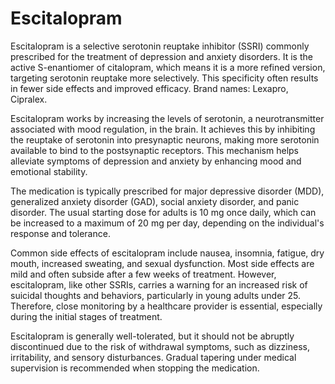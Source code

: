 <!--
source: gpt-40
brands: Lexapro, Cipralex
treats: depression, anxiety
tags: selective-serotonin-reuptake-inhibitors
-->

# Escitalopram

Escitalopram is a selective serotonin reuptake inhibitor (SSRI) commonly prescribed for the treatment of depression and anxiety disorders. It is the active S-enantiomer of citalopram, which means it is a more refined version, targeting serotonin reuptake more selectively. This specificity often results in fewer side effects and improved efficacy. Brand names: Lexapro, Cipralex.

Escitalopram works by increasing the levels of serotonin, a neurotransmitter associated with mood regulation, in the brain. It achieves this by inhibiting the reuptake of serotonin into presynaptic neurons, making more serotonin available to bind to the postsynaptic receptors. This mechanism helps alleviate symptoms of depression and anxiety by enhancing mood and emotional stability.

The medication is typically prescribed for major depressive disorder (MDD), generalized anxiety disorder (GAD), social anxiety disorder, and panic disorder. The usual starting dose for adults is 10 mg once daily, which can be increased to a maximum of 20 mg per day, depending on the individual's response and tolerance.

Common side effects of escitalopram include nausea, insomnia, fatigue, dry mouth, increased sweating, and sexual dysfunction. Most side effects are mild and often subside after a few weeks of treatment. However, escitalopram, like other SSRIs, carries a warning for an increased risk of suicidal thoughts and behaviors, particularly in young adults under 25. Therefore, close monitoring by a healthcare provider is essential, especially during the initial stages of treatment.

Escitalopram is generally well-tolerated, but it should not be abruptly discontinued due to the risk of withdrawal symptoms, such as dizziness, irritability, and sensory disturbances. Gradual tapering under medical supervision is recommended when stopping the medication.
